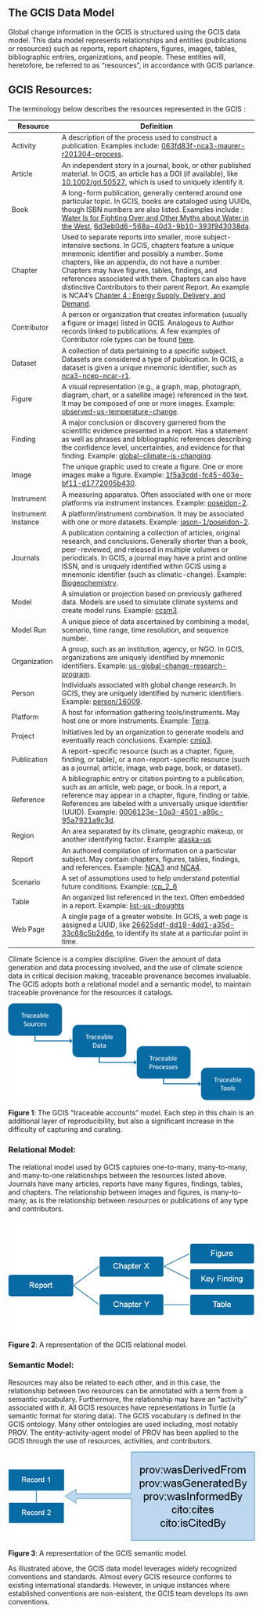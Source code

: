 ## The GCIS Data Model
Global change information in the GCIS is structured using the GCIS data model. This data model represents relationships and entities (publications or resources) such as reports, report chapters, figures, images, tables, bibliographic entries, organizations, and people. These entities will, heretofore, be referred to as “resources”, in accordance with GCIS parlance.

## GCIS Resources:
The terminology below describes the resources represented in the GCIS :


| Resource  | Definition |
| ------------- | ------------- |
| Activity  | A description of the process used to construct a publication. Examples include: [063fd83f-nca3-maurer-r201304-process](https://data.globalchange.gov/activity/063fd83f-nca3-maurer-r201304-process).
|Article|An independent story in a journal, book, or other published material. In GCIS, an article has a DOI (if available), like [10.1002/grl.50527](https://data.globalchange.gov/article/10.1002/grl.50527), which is used to uniquely identify it.| 
| Book |  A long-form publication, generally centered around one particular topic. In GCIS, books are cataloged using UUIDs, though ISBN numbers are also listed. Examples include : [Water Is for Fighting Over and Other Myths about Water in the West](https://data.globalchange.gov/book/water-is-fighting-over-other-myths-about-water-west), [6d3eb0d6-568a-40d3-9b10-393f943038da](https://data.globalchange.gov/book/6d3eb0d6-568a-40d3-9b10-393f943038da). |
|Chapter| Used to separate reports into smaller, more subject-intensive sections. In GCIS, chapters feature a unique mnemonic identifier and possibly a number. Some chapters, like an appendix, do not have a number. Chapters may have figures, tables, findings, and references associated with them. Chapters can also have distinctive Contributors to their parent Report. An example is NCA4’s [Chapter 4 : Energy Supply, Delivery, and Demand](https://data.globalchange.gov/report/nca4/chapter/energy-supply-delivery-and-demand).|
|Contributor|A person or organization that creates information (usually a figure or image) listed in GCIS. Analogous to Author records linked to publications. A few examples of Contributor role  types can be found [here](https://data.globalchange.gov/role_type).|
|Dataset|A collection of data pertaining to a specific subject. Datasets are considered a type of publication. In GCIS, a dataset is given a unique mnemonic identifier, such as [nca3-ncep-ncar-r1](https://data.globalchange.gov/dataset/ncep-ncar-reanalysis-1).|
|Figure|A visual representation (e.g., a graph, map, photograph, diagram, chart, or a satellite image) referenced in the text. It may be composed of one or more images. Example:  [observed-us-temperature-change](https://data.globalchange.gov/report/nca3/figure/observed-us-temperature-change).|
|Finding|A major conclusion or discovery garnered from the scientific evidence presented in a report. Has a statement as well as phrases and bibliographic references describing the confidence level, uncertainties, and evidence for that finding. Example: [global-climate-is-changing](https://data.globalchange.gov/report/nca3/chapter/our-changing-climate/finding/global-climate-is-changing).|
|Image| The unique graphic used to create a figure. One or more images make a figure. Example: [1f5a3cdd-fc45-403e-bf11-d1772005b430](https://data.globalchange.gov/image/1f5a3cdd-fc45-403e-bf11-d1772005b430).|
|Instrument|A measuring apparatus. Often associated with one or more platforms via instrument instances. Example: [poseidon-2](https://data.globalchange.gov/instrument/poseidon-2).|
|Instrument Instance|A platform/instrument combination. It may be associated with one or more datasets. Example: [jason-1/poseidon-2](https://data.globalchange.gov/platform/jason-1/instrument/poseidon-2).|
|Journals|A publication containing a collection of articles, original research, and conclusions. Generally shorter than a book, peer-reviewed, and released in multiple volumes or periodicals. In GCIS, a journal may have a print and online ISSN, and is uniquely identified within GCIS using a mnemonic identifier (such as climatic-change). Example: [Biogeochemistry](https://data.globalchange.gov/journal/biogeochemistry).|
|Model|A simulation or projection based on previously gathered data. Models are used to simulate climate systems and create model runs. Example: [ccsm3](https://data.globalchange.gov/model/ccsm3).|
|Model Run|A unique piece of data ascertained by combining a model, scenario, time range, time resolution, and sequence number. 
|Organization| A group, such as an institution, agency, or NGO. In GCIS, organizations are uniquely identified by mnemonic identifiers. Example: [us-global-change-research-program](https://data.globalchange.gov/organization/us-global-change-research-program).|
|Person|Individuals associated with global change research. In GCIS, they are uniquely identified by numeric identifiers. Example: [person/16009](https://data.globalchange.gov/person/16009).|
|Platform|A host for information gathering tools/instruments. May host one or more instruments. Example: [Terra](https://data.globalchange.gov/platform/terra).|
|Project|Initiatives led by an organization to generate models and eventually reach conclusions. Example: [cmip3](https://data.globalchange.gov/project/cmip3).|
|Publication|A report-specific resource (such as a chapter, figure, finding, or table), or a non-report-specific resource (such as a journal, article, image, web page, book, or dataset).|
|Reference|A bibliographic entry or citation pointing to a publication, such as an article, web page, or book. In a report, a reference may appear in a chapter, figure, finding or table. References are labeled with a universally unique identifier (UUID). Example: [0006123e-10a3-4501-a89c-95a7921a9c3d](https://data.globalchange.gov/reference/0006123e-10a3-4501-a89c-95a7921a9c3d).|
|Region|An area separated by its climate, geographic makeup, or another identifying factor. Example: [alaska-us](https://data.globalchange.gov/region/alaska-us)|
|Report|An authored compilation of information on a particular subject. May contain chapters, figures, tables, findings, and references. Example: [NCA3](https://data.globalchange.gov/report/nca3) and [NCA4](https://data.globalchange.gov/report/nca4).|
|Scenario|A set of assumptions used to help understand potential future conditions. Example: [rcp_2_6](https://data.globalchange.gov/scenario/rcp_2_6)|
|Table|An organized list referenced in the text. Often embedded in a report. Example: [list-us-droughts](https://data.globalchange.gov/report/climate-science-special-report/chapter/drought-floods-hydrology/table/list-us-droughts)|
|Web Page|A single page of a greater website. In GCIS, a web page is assigned a UUID, like [26625ddf-dd19-4dd1-a35d-33c68c5b2d6e](https://data.globalchange.gov/webpage/26625ddf-dd19-4dd1-a35d-33c68c5b2d6e), to identify its state at a particular point in time.|  


Climate Science is a complex discipline. Given the amount of data generation and data processing involved, and the use of climate science data in critical decision making, traceable provenance becomes invaluable. The GCIS adopts both a relational model and a semantic model, to maintain traceable provenance for the resources it catalogs. 

![Figure 1](https://raw.githubusercontent.com/USGCRP/gcis-conventions/master/data_model/image2.png) 

**Figure 1**: The GCIS “traceable accounts” model. Each step in this chain is an additional layer of reproducibility, but also a significant increase in the difficulty of capturing and curating.


### Relational Model:
The relational model used by GCIS captures one-to-many, many-to-many, and many-to-one relationships between the resources listed above. Journals have many articles, reports have many figures, findings, tables, and chapters. The relationship between images and figures, is many-to-many, as is the relationship between resources or publications of any type  and contributors. 

![Figure 2](https://raw.githubusercontent.com/USGCRP/gcis-conventions/master/data_model/image5.png)
**Figure 2**: A representation of the GCIS relational model.

### Semantic Model:

Resources may also be related to each other, and in this case, the relationship between two resources can be annotated with a term from a semantic vocabulary. Furthermore, the relationship may have an “activity” associated with it. All GCIS resources have representations in Turtle (a semantic format for storing data). The GCIS vocabulary is defined in the GCIS ontology. Many other ontologies are used including, most notably PROV. The entity-activity-agent model of PROV has been applied to the GCIS through the use of resources, activities, and contributors.

![Figure 3](https://raw.githubusercontent.com/USGCRP/gcis-conventions/master/data_model/image31.png)

**Figure 3**: A representation of the GCIS semantic model. 

As illustrated above, the GCIS data model leverages widely recognized conventions and standards. Almost every GCIS resource conforms to existing international standards. However, in unique instances where established conventions are non-existent, the GCIS team develops its own conventions.



